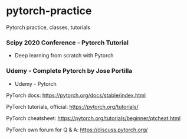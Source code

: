 # pytorch-practice
Pytorch practice, classes, tutorials

### Scipy 2020 Conference - Pytorch Tutorial  
 * Deep learning from scratch with Pytorch  


### Udemy - Complete Pytorch by Jose Portilla  
 * Udemy - Pytorch  


PyTorch docs:  https://pytorch.org/docs/stable/index.html  

PyTorch tutorials, official:  https://pytorch.org/tutorials/  

PyTorch cheatsheet:  https://pytorch.org/tutorials/beginner/ptcheat.html  

PyTorch own forum for Q & A:  https://discuss.pytorch.org/  

